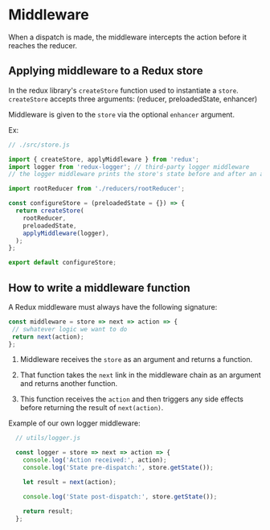 # Middleware

When a dispatch is made, the middleware intercepts the action before it reaches the reducer. 



## Applying middleware to a Redux store

In the redux library's `createStore` function used to instantiate a `store`. `createStore` accepts three arguments:
(reducer, preloadedState, enhancer)

Middleware is given to the `store` via the optional `enhancer` argument.






Ex:
```javascript
// ./src/store.js

import { createStore, applyMiddleware } from 'redux';
import logger from 'redux-logger'; // third-party logger middleware
// the logger middleware prints the store's state before and after an action is processed.

import rootReducer from './reducers/rootReducer';

const configureStore = (preloadedState = {}) => {
  return createStore(
    rootReducer,
    preloadedState,
    applyMiddleware(logger),
  );
};

export default configureStore;
```







## How to write a middleware function

A Redux middleware must always have the following signature:

```javascript
const middleware = store => next => action => {
 // swhatever logic we want to do
 return next(action);
};
```


1. Middleware receives the `store` as an argument and returns a function.

2. That function takes the `next` link in the middleware chain as an argument and returns another function.

3. This function receives the `action` and then triggers any side effects before returning the result of `next(action)`. 







Example of our own logger middleware:
```javascript
  // utils/logger.js

  const logger = store => next => action => {
    console.log('Action received:', action);
    console.log('State pre-dispatch:', store.getState());

    let result = next(action);

    console.log('State post-dispatch:', store.getState());

    return result;
  };
```